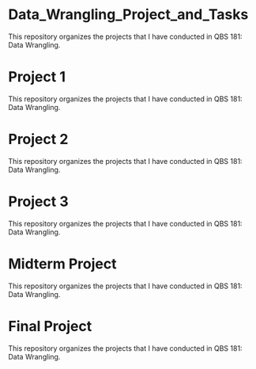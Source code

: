 # Data_Wrangling_Project_and_Tasks
This repository organizes the projects that I have conducted in QBS 181: Data Wrangling. 

# Project 1
This repository organizes the projects that I have conducted in QBS 181: Data Wrangling. 

# Project 2
This repository organizes the projects that I have conducted in QBS 181: Data Wrangling. 

# Project 3
This repository organizes the projects that I have conducted in QBS 181: Data Wrangling. 

# Midterm Project
This repository organizes the projects that I have conducted in QBS 181: Data Wrangling. 

# Final Project
This repository organizes the projects that I have conducted in QBS 181: Data Wrangling. 
